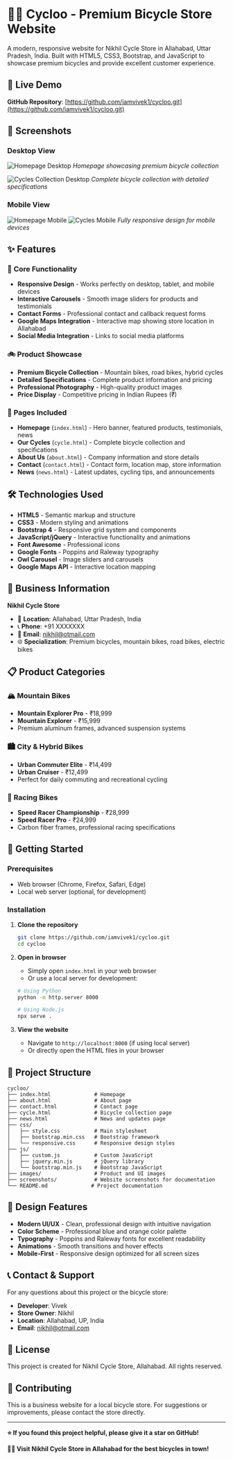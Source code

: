 # 🚴‍♂️ Cycloo - Premium Bicycle Store Website

A modern, responsive website for Nikhil Cycle Store in Allahabad, Uttar Pradesh, India. Built with HTML5, CSS3, Bootstrap, and JavaScript to showcase premium bicycles and provide excellent customer experience.

## 🌟 Live Demo

**GitHub Repository**: [https://github.com/iamvivek1/cycloo.git](https://github.com/iamvivek1/cycloo.git)

## 📱 Screenshots

### Desktop View
![Homepage Desktop](screenshots/homepage-desktop.png)
*Homepage showcasing premium bicycle collection*

![Cycles Collection Desktop](screenshots/cycles-desktop.png)
*Complete bicycle collection with detailed specifications*

### Mobile View
![Homepage Mobile](screenshots/homepage-mobile.png) ![Cycles Mobile](screenshots/cycles-mobile.png)
*Fully responsive design for mobile devices*

## ✨ Features

### 🎯 **Core Functionality**
- **Responsive Design** - Works perfectly on desktop, tablet, and mobile devices
- **Interactive Carousels** - Smooth image sliders for products and testimonials
- **Contact Forms** - Professional contact and callback request forms
- **Google Maps Integration** - Interactive map showing store location in Allahabad
- **Social Media Integration** - Links to social media platforms

### 🚲 **Product Showcase**
- **Premium Bicycle Collection** - Mountain bikes, road bikes, hybrid cycles
- **Detailed Specifications** - Complete product information and pricing
- **Professional Photography** - High-quality product images
- **Price Display** - Competitive pricing in Indian Rupees (₹)

### 📄 **Pages Included**
- **Homepage** (`index.html`) - Hero banner, featured products, testimonials, news
- **Our Cycles** (`cycle.html`) - Complete bicycle collection and specifications
- **About Us** (`about.html`) - Company information and store details
- **Contact** (`contact.html`) - Contact form, location map, store information
- **News** (`news.html`) - Latest updates, cycling tips, and announcements

## 🛠️ Technologies Used

- **HTML5** - Semantic markup and structure
- **CSS3** - Modern styling and animations
- **Bootstrap 4** - Responsive grid system and components
- **JavaScript/jQuery** - Interactive functionality and animations
- **Font Awesome** - Professional icons
- **Google Fonts** - Poppins and Raleway typography
- **Owl Carousel** - Image sliders and carousels
- **Google Maps API** - Interactive location mapping

## 🏪 Business Information

**Nikhil Cycle Store**
- 📍 **Location**: Allahabad, Uttar Pradesh, India
- 📞 **Phone**: +91 XXXXXXX
- 📧 **Email**: nikhil@otmail.com
- 🌐 **Specialization**: Premium bicycles, mountain bikes, road bikes, electric bikes

## 📋 Product Categories

### 🏔️ **Mountain Bikes**
- **Mountain Explorer Pro** - ₹18,999
- **Mountain Explorer** - ₹15,999
- Premium aluminum frames, advanced suspension systems

### 🏙️ **City & Hybrid Bikes**
- **Urban Commuter Elite** - ₹14,499
- **Urban Cruiser** - ₹12,499
- Perfect for daily commuting and recreational cycling

### 🏁 **Racing Bikes**
- **Speed Racer Championship** - ₹28,999
- **Speed Racer Pro** - ₹24,999
- Carbon fiber frames, professional racing specifications

## 🚀 Getting Started

### Prerequisites
- Web browser (Chrome, Firefox, Safari, Edge)
- Local web server (optional, for development)

### Installation
1. **Clone the repository**
   ```bash
   git clone https://github.com/iamvivek1/cycloo.git
   cd cycloo
   ```

2. **Open in browser**
   - Simply open `index.html` in your web browser
   - Or use a local server for development:
   ```bash
   # Using Python
   python -m http.server 8000
   
   # Using Node.js
   npx serve .
   ```

3. **View the website**
   - Navigate to `http://localhost:8000` (if using local server)
   - Or directly open the HTML files in your browser

## 📁 Project Structure

```
cycloo/
├── index.html              # Homepage
├── about.html              # About page
├── contact.html            # Contact page
├── cycle.html              # Bicycle collection page
├── news.html               # News and updates page
├── css/
│   ├── style.css           # Main stylesheet
│   ├── bootstrap.min.css   # Bootstrap framework
│   └── responsive.css      # Responsive design styles
├── js/
│   ├── custom.js           # Custom JavaScript
│   ├── jquery.min.js       # jQuery library
│   └── bootstrap.min.js    # Bootstrap JavaScript
├── images/                 # Product and UI images
├── screenshots/            # Website screenshots for documentation
└── README.md              # Project documentation
```

## 🎨 Design Features

- **Modern UI/UX** - Clean, professional design with intuitive navigation
- **Color Scheme** - Professional blue and orange color palette
- **Typography** - Poppins and Raleway fonts for excellent readability
- **Animations** - Smooth transitions and hover effects
- **Mobile-First** - Responsive design optimized for all screen sizes

## 📞 Contact & Support

For any questions about this project or the bicycle store:

- **Developer**: Vivek
- **Store Owner**: Nikhil
- **Location**: Allahabad, UP, India
- **Email**: nikhil@otmail.com

## 📄 License

This project is created for Nikhil Cycle Store, Allahabad. All rights reserved.

## 🤝 Contributing

This is a business website for a local bicycle store. For suggestions or improvements, please contact the store directly.

---

**⭐ If you found this project helpful, please give it a star on GitHub!**

**🚴‍♂️ Visit Nikhil Cycle Store in Allahabad for the best bicycles in town!**